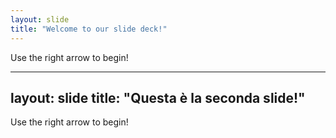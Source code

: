 ```yaml
---
layout: slide
title: "Welcome to our slide deck!"
---
```


Use the right arrow to begin!

---
layout: slide
title: "Questa è la seconda slide!"
---

Use the right arrow to begin!
